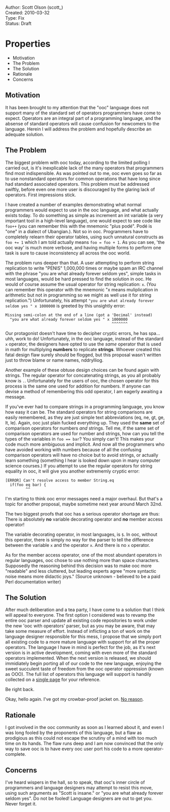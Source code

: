 Author:  Scott Olson (scott_)  
Created: 2010-03-32  
Type:    Fix  
Status:  Draft  

Properties
==========

  + Motivation
  + The Problem
  + The Solution
  + Rationale
  + Concerns


Motivation
----------

It has been brought to my attention that the "ooc" language does not
support many of the standard set of operators programmers have come to
expect. Operators are an integral part of a programming language, and
the absense of standard operators will cause confusion for newcomers
to the language. Herein I will address the problem and hopefully
describe an adequate solution.


The Problem
-----------

The biggest problem with ooc today, according to the limited polling I
carried out, is it's inexplicable lack of the many operators that
programmers find most indispensible. As was pointed out to me, ooc
even goes so far as to use nonstandard operators for common operations
that have long since had standard associated operators. This problem
must be addressed swiftly, before even one more user is discouraged by
the glaring lack of operators. First impressions stick.

I have created a number of examples demonstrating what normal
programmers would expect to use in the ooc language, and what actually
exists today. To do something as simple as increment an int variable
(a very important tool in a high-level language), one would expect to
see code like `foo++` (you can remember this with the mnemonic "plus
podé". Podé is "one" in a dialect of Ubangian.). Not so in
ooc. Programmers have to completely relearn their operator tables,
using such unnatural constructs as `foo += 1` which I am told actually
means `foo = foo + 1`. As you can see, 'the ooc way' is much more
verbose, and having multiple forms to perform one task is sure to
cause inconsistency all across the ooc world.

The problem runs deeper than that. A user attempting to perform string
replication to write "PENIS" 1,000,000 times or maybe spam an IRC
channel with the phrase "you are what already forever seldom yes",
simple tasks in most languages, would be hard pressed to find the
solution in ooc. He would of course assume the usual operator for
string replication: `x`. (You can remember this operator with the
mnemonic "x means muliplication in arithmetic but not in programming
so we might as well use it for string replication.") Unfortunately,
his attempt `"you are what already forever seldom yes " x 1000000` is
greeted by this unsightly error:

    Missing semi-colon at the end of a line (got a 'Decimal' instead)
      "you are what already forever seldom yes " x 1000000
                                                   ^^^^^^^

Our protagonist doesn't have time to decipher cryptic errors, he has
spa... uhh, work to do! Unfortunately, in the ooc language, instead of
the standard `x` operator, the designers have opted to use the *same*
operator that is used in math for multiplying **numbers** to replicate
**strings**. Whoever created this fatal design flaw surely should be
flogged, but this proposal wasn't written just to throw blame or name
names, nddrylliog.

Another example of these obtuse design choices can be found again with
strings. The regular operator for concatenating strings, as you all
probably know is `.`. Unfortunately for the users of ooc, the chosen
operator for this process is the same one used for addition for
numbers. If anyone can devise a method of remembering this odd
operator, I am eagerly awaiting a message.

If you've ever had to compare strings in a programming language, you
know how easy it can be. The standard operators for string comparisons
are easily remembered, as they are just simple text abbreviations (eq,
ne, gt, ge, lt, le). Again, ooc just plain fucked everything up. They
used the **same** set of comparison operators for numbers *and*
strings. Tell me, if the same set of comparison operators are used for
number and strings, how can you tell the types of the variables in
`foo == bar`? You simply can't! This makes your code much more
ambiguous and implicit. And now all the programmers who have avoided
working with numbers because of all the confusing comparison operators
will have no choice but to avoid strings, or actually learn something
(something I hear is looked down upon in many computer science
courses.) If you attempt to use the regular operators for string
equality in ooc, it will give you another extrememly cryptic error:

    [ERROR] Can't resolve access to member String.eq
      if(foo eq bar) {
             ^^

I'm starting to think ooc error messages need a major overhaul. But
that's a topic for another proposal, maybe sometime next year around
March 32nd.

The two biggest proofs that ooc has a serious operator shortage are
thus: There is absolutely **no** variable decorating operator and
**no** member access operator!

The variable decorating operator, in most languages, is `$`. In ooc,
without this operator, there is simply no way for the parser to tell
the difference between the variable `x` and the operator `x`. And
there is no `x` operator.

As for the member access operator, one of the most abundant operators
in regular languages, ooc chose to use nothing more than space
characters. Supposedly the reasoning behind this decision was to make
ooc more "readable" and less cluttered, but leading experts agree
"more syntactic noise means more didactic joys." (Source unknown -
believed to be a paid Perl documentation writer)


The Solution
------------

After much deliberation and a tea party, I have come to a solution
that I think will appeal to everyone. The first option I considered
was to revamp the entire ooc parser and update all existing code
repositories to work under the new 'ooc with operators' parser, but as
you may be aware, that may take some measure of effort. Instead of
inflicting a ton of work on the language designer responsible for this
mess, I propose that we simply port all existing code to a more mature
language with support for all the proper operators. The language I
have in mind is perfect for the job, as it's next version is in active
development, coming with even more of the standard operators
implemented. When the next version is released, we should immidiately
begin porting all of our code to the new language, enjoying the sweet
succulent taste of freedom from the ooc operator oppression (known as
OOO). The full list of operators this language will support is handily
collected on a
[single page](http://glyphic.s3.amazonaws.com/ozone/mark/periodic/Periodic%20Table%20of%20the%20Operators%20A4%20300dpi.jpg)
for your reference.

Be right back.

Okay, hello again. I've got my crowbar-proof jacket
on. [No reason](http://www.spifftastic.net/skitch/perl-20100322-130537.jpg).


Rationale
---------

I got involved in the ooc community as soon as I learned about it, and
even I was long fooled by the proponents of this language, but a flaw
as prodigious as this could not escape the scrutiny of a mind with too
much time on its hands. The flaw runs deep and I am now convinced that
the only way to save ooc is to have every ooc user port his code to a
more operator-complete.


Concerns
--------

I've heard wispers in the hall, so to speak, that ooc's inner circle
of programmers and language designers may attempt to resist this move,
using such arguments as "Scott is insane." or "you are what already
forever seldom yes". Do not be fooled! Language designers are out to
get you. Never forget it.
